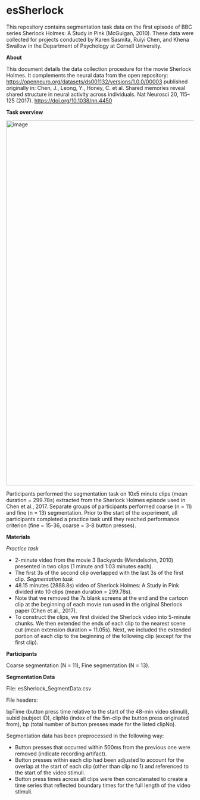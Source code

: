 # esSherlock
This repository contains segmentation task data on the first episode of BBC series Sherlock Holmes: A Study in Pink (McGuigan, 2010). 
These data were collected for projects conducted by Karen Sasmita, Ruiyi Chen, and Khena Swallow in the Department of Psychology at Cornell University.

**About**

This document details the data collection procedure for the movie Sherlock Holmes. It complements the neural data from the open repository: https://openneuro.org/datasets/ds001132/versions/1.0.0/00003 published originally in: Chen, J., Leong, Y., Honey, C. et al. Shared memories reveal shared structure in neural activity across individuals. Nat Neurosci 20, 115–125 (2017). https://doi.org/10.1038/nn.4450

**Task overview**

<img width="980" alt="image" src="https://github.com/ksasmita/esSherlock/assets/20369844/71f8114c-6908-4ef0-be91-e0aa7967058d">
 
Participants performed the segmentation task on 10x5 minute clips (mean duration = 299.78s) extracted from the Sherlock Holmes episode used in Chen et al., 2017. Separate groups of participants performed coarse (n = 11) and fine (n = 13) segmentation. 
Prior to the start of the experiment, all participants completed a practice task until they reached performance criterion (fine = 15-36, coarse = 3-8 button presses). 

**Materials**

_Practice task_ 
* 2-minute video from the movie 3 Backyards (Mendelsohn, 2010) presented in two clips (1 minute and 1:03 minutes each). 
* The first 3s of the second clip overlapped with the last 3s of the first clip. 
_Segmentation task_
* 48.15 minutes (2888.8s) video of Sherlock Holmes: A Study in Pink divided into 10 clips (mean duration = 299.78s).
* Note that we removed the 7s blank screens at the end and the cartoon clip at the beginning of each movie run used in the original Sherlock paper (Chen et al., 2017). 
* To construct the clips, we first divided the Sherlock video into 5-minute chunks. We then extended the ends of each clip to the nearest scene cut (mean extension duration = 11.05s). Next, we included the extended portion of each clip to the beginning of the following clip (except for the first clip). 

**Participants** 

Coarse segmentation (N = 11), Fine segmentation (N = 13). 

**Segmentation Data**

File: esSherlock_SegmentData.csv

File headers: 

bpTime (button press time relative to the start of the 48-min video stimuli), subid (subject ID), clipNo (index of the 5m-clip the button press originated from), bp (total number of button presses made for the listed clipNo). 

Segmentation data has been preprocessed in the following way: 
* Button presses that occurred within 500ms from the previous one were removed (indicate recording artifact).
* Button presses within each clip had been adjusted to account for the overlap at the start of each clip (other than clip no 1) and referenced to the start of the video stimuli.
* Button press times across all clips were then concatenated to create a time series that reflected boundary times for the full length of the video stimuli.
